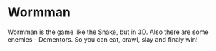 # Wormman

Wormman is the game like the Snake, but in 3D. Also there are some enemies - Dementors. So you can eat, crawl, slay and finaly win!
